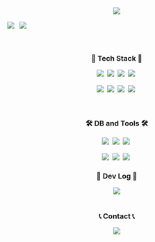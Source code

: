 <br>
<br>

<!-- Header -->
<div align="center">
  <img src="https://capsule-render.vercel.app/api?type=rounded&color=gradient&text=Welcome%20to%20SIK's%20GitHub%20👋&animation=twinkling&fontSize=40&fontAlignY=50&fontAlign=50&height=180">
</div>

<br>

<div align="center" style="display:flex; flex-direction:row;">
  <img src="https://github-readme-stats.vercel.app/api/top-langs/?username=SeoJaeSik&layout=compact&theme=dark">&nbsp&nbsp&nbsp
  <!-- <img src="https://github-readme-stats.vercel.app/api/top-langs/?username=SeoJaeSik&layout=donut&theme=dark"> -->
  <img src="https://github-readme-stats.vercel.app/api?username=SeoJaeSik&include_all_commits=true&show_icons=true&theme=dark#gh-dark-mode-only">
</div>

<br>
<br>

<h3 align="center">📌 Tech Stack 📌</h3>
<div align="center">
  <img src="https://img.shields.io/badge/HTML5-E34F26?style=for-the-badge&logo=html5&logoColor=white">&nbsp
  <img src="https://img.shields.io/badge/CSS3-1572B6?style=for-the-badge&logo=css3&logoColor=white">&nbsp
  <img src="https://img.shields.io/badge/JavaScript-F7DF1E?style=for-the-badge&logo=JavaScript&logoColor=white">&nbsp
  <img src="https://img.shields.io/badge/jQuery-0769AD?style=for-the-badge&logo=jquery&logoColor=white">&nbsp
</div>
<br>
<div align="center">
  <img src="https://img.shields.io/badge/Java-ED8B00?style=for-the-badge&logo=openjdk&logoColor=white">&nbsp
  <img src="https://img.shields.io/badge/Spring-6DB33F?style=for-the-badge&logo=spring&logoColor=white">&nbsp
  <img src="https://img.shields.io/badge/Spring Boot-6DB33F?style=for-the-badge&logo=spring boot&logoColor=white">&nbsp
  <img src="https://img.shields.io/badge/Spring_Security-6DB33F?style=for-the-badge&logo=Spring-Security&logoColor=white">&nbsp
</div>
<br>
<br>

<h3 align="center">🛠️ DB and Tools 🛠️</h3>
<div align="center">
  <img src="https://img.shields.io/badge/Oracle-F80000?style=for-the-badge&logo=Oracle&logoColor=white">&nbsp
  <img src="https://img.shields.io/badge/redis-%23DD0031.svg?&style=for-the-badge&logo=redis&logoColor=white">&nbsp
  <img src="https://img.shields.io/badge/docker-%230db7ed.svg?style=for-the-badge&logo=docker&logoColor=white">&nbsp
</div>
<br>
<div align="center">
  <img src="https://img.shields.io/badge/Linux-FCC624?style=for-the-badge&logo=linux&logoColor=black">&nbsp
  <img src="https://img.shields.io/badge/GIT-E44C30?style=for-the-badge&logo=git&logoColor=white">&nbsp
  <img src="https://img.shields.io/badge/IntelliJ_IDEA-000000.svg?style=for-the-badge&logo=intellij-idea&logoColor=white">&nbsp
</div>
<!-- 스웨거 https://img.shields.io/badge/-Swagger-%23Clojure?style=for-the-badge&logo=swagger&logoColor=white -->
<!-- 비트버켓 https://img.shields.io/badge/Bitbucket-0747a6?style=for-the-badge&logo=bitbucket&logoColor=white -->


<h3 align="center">📝 Dev Log 📝</h3>
<div align="center">
  <a href="https://sikcoding.tistory.com/">
    <img src="https://img.shields.io/badge/Tistory-000000?style=for-the-badge&logo=Tistory&logoColor=white">
  </a>
</div>
<br>

<h3 align="center">📞 Contact 📞</h3>
<div align="center">
  <a href="mailto:sdvilzty@naver.com">
    <img src="https://img.shields.io/badge/NAVER-E?style=for-the-badge&logo=naver&logoColor=white">
  </a>
</div>

<!-- 뱃지 참조 https://github.com/Envoy-VC/awesome-badges?tab=readme-ov-file -->
<!-- 아이콘 https://simpleicons.org/ -->

